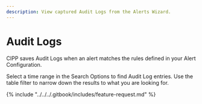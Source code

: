 ```yaml
---
description: View captured Audit Logs from the Alerts Wizard.
---
```


# Audit Logs

CIPP saves Audit Logs when an alert matches the rules defined in your Alert Configuration.

Select a time range in the Search Options to find Audit Log entries. Use the table filter to narrow down the results to what you are looking for.



{% include "../../../.gitbook/includes/feature-request.md" %}
